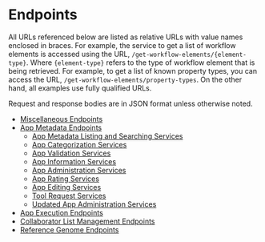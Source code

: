 # Endpoints

All URLs referenced below are listed as relative URLs with value names enclosed
in braces. For example, the service to get a list of workflow elements is
accessed using the URL, `/get-workflow-elements/{element-type}`. Where
`{element-type}` refers to the type of workflow element that is being retrieved.
For example, to get a list of known property types, you can access the URL,
`/get-workflow-elements/property-types`. On the other hand, all examples use
fully qualified URLs.

Request and response bodies are in JSON format unless otherwise noted.

* [Miscellaneous Endpoints](endpoints/misc.md)
* [App Metadata Endpoints](endpoints/app-metadata.md)
    * [App Metadata Listing and Searching Services](endpoints/app-metadata/listing.md)
    * [App Categorization Services](endpoints/app-metadata/categorization.md)
    * [App Validation Services](endpoints/app-metadata/validation.md)
    * [App Information Services](endpoints/app-metadata/information.md)
    * [App Administration Services](endpoints/app-metadata/admin.md)
    * [App Rating Services](endpoints/app-metadata/rating.md)
    * [App Editing Services](endpoints/app-metadata/editing.md)
    * [Tool Request Services](endpoints/app-metadata/tool-requests.md)
    * [Updated App Administration Services](endpoints/app-metadata/updated-admin.md)
* [App Execution Endpoints](endpoints/app-execution.md)
* [Collaborator List Management Endpoints](endpoints/collaborators.md)
* [Reference Genome Endpoints](endpoints/reference-genomes.md)
